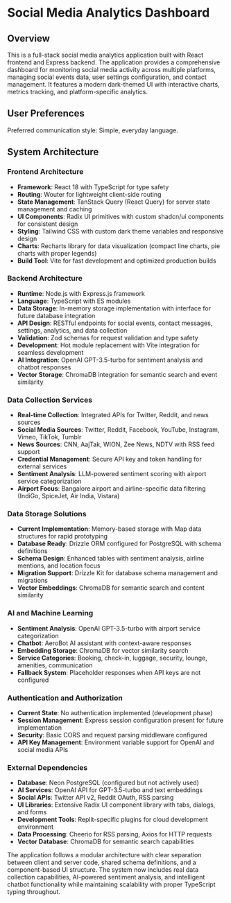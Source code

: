 # Social Media Analytics Dashboard

## Overview

This is a full-stack social media analytics application built with React frontend and Express backend. The application provides a comprehensive dashboard for monitoring social media activity across multiple platforms, managing social events data, user settings configuration, and contact management. It features a modern dark-themed UI with interactive charts, metrics tracking, and platform-specific analytics.

## User Preferences

Preferred communication style: Simple, everyday language.

## System Architecture

### Frontend Architecture
- **Framework**: React 18 with TypeScript for type safety
- **Routing**: Wouter for lightweight client-side routing
- **State Management**: TanStack Query (React Query) for server state management and caching
- **UI Components**: Radix UI primitives with custom shadcn/ui components for consistent design
- **Styling**: Tailwind CSS with custom dark theme variables and responsive design
- **Charts**: Recharts library for data visualization (compact line charts, pie charts with proper legends)
- **Build Tool**: Vite for fast development and optimized production builds

### Backend Architecture
- **Runtime**: Node.js with Express.js framework
- **Language**: TypeScript with ES modules
- **Data Storage**: In-memory storage implementation with interface for future database integration
- **API Design**: RESTful endpoints for social events, contact messages, settings, analytics, and data collection
- **Validation**: Zod schemas for request validation and type safety
- **Development**: Hot module replacement with Vite integration for seamless development
- **AI Integration**: OpenAI GPT-3.5-turbo for sentiment analysis and chatbot responses
- **Vector Storage**: ChromaDB integration for semantic search and event similarity

### Data Collection Services
- **Real-time Collection**: Integrated APIs for Twitter, Reddit, and news sources
- **Social Media Sources**: Twitter, Reddit, Facebook, YouTube, Instagram, Vimeo, TikTok, Tumblr
- **News Sources**: CNN, AajTak, WION, Zee News, NDTV with RSS feed support
- **Credential Management**: Secure API key and token handling for external services
- **Sentiment Analysis**: LLM-powered sentiment scoring with airport service categorization
- **Airport Focus**: Bangalore airport and airline-specific data filtering (IndiGo, SpiceJet, Air India, Vistara)

### Data Storage Solutions
- **Current Implementation**: Memory-based storage with Map data structures for rapid prototyping
- **Database Ready**: Drizzle ORM configured for PostgreSQL with schema definitions
- **Schema Design**: Enhanced tables with sentiment analysis, airline mentions, and location focus
- **Migration Support**: Drizzle Kit for database schema management and migrations
- **Vector Embeddings**: ChromaDB for semantic search and content similarity

### AI and Machine Learning
- **Sentiment Analysis**: OpenAI GPT-3.5-turbo with airport service categorization
- **Chatbot**: AeroBot AI assistant with context-aware responses
- **Embedding Storage**: ChromaDB for vector similarity search
- **Service Categories**: Booking, check-in, luggage, security, lounge, amenities, communication
- **Fallback System**: Placeholder responses when API keys are not configured

### Authentication and Authorization
- **Current State**: No authentication implemented (development phase)
- **Session Management**: Express session configuration present for future implementation
- **Security**: Basic CORS and request parsing middleware configured
- **API Key Management**: Environment variable support for OpenAI and social media APIs

### External Dependencies
- **Database**: Neon PostgreSQL (configured but not actively used)
- **AI Services**: OpenAI API for GPT-3.5-turbo and text embeddings
- **Social APIs**: Twitter API v2, Reddit OAuth, RSS parsing
- **UI Libraries**: Extensive Radix UI component library with tabs, dialogs, and forms
- **Development Tools**: Replit-specific plugins for cloud development environment
- **Data Processing**: Cheerio for RSS parsing, Axios for HTTP requests
- **Vector Database**: ChromaDB for semantic search capabilities

The application follows a modular architecture with clear separation between client and server code, shared schema definitions, and a component-based UI structure. The system now includes real data collection capabilities, AI-powered sentiment analysis, and intelligent chatbot functionality while maintaining scalability with proper TypeScript typing throughout.